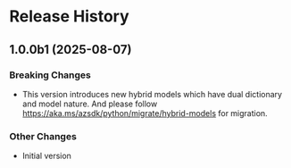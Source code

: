 # Release History

## 1.0.0b1 (2025-08-07)

### Breaking Changes

  - This version introduces new hybrid models which have dual dictionary and model nature. And please follow https://aka.ms/azsdk/python/migrate/hybrid-models for migration.

### Other Changes

  - Initial version
